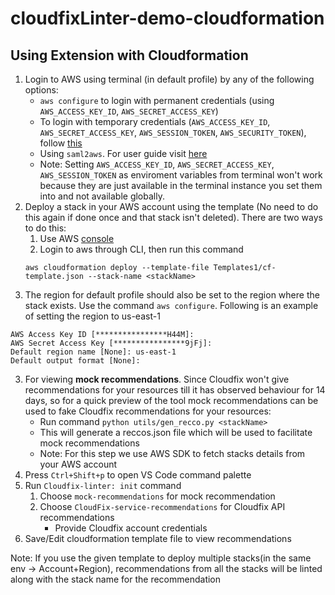 # cloudfixLinter-demo-cloudformation

## Using Extension with Cloudformation
 1. Login to AWS using terminal (in default profile) by any of the following options:
    - `aws configure` to login with permanent credentials (using `AWS_ACCESS_KEY_ID`, `AWS_SECRET_ACCESS_KEY`)
    - To login with temporary credentials (`AWS_ACCESS_KEY_ID`, `AWS_SECRET_ACCESS_KEY`, `AWS_SESSION_TOKEN`, `AWS_SECURITY_TOKEN`), follow [this](https://docs.aws.amazon.com/IAM/latest/UserGuide/id_credentials_temp_use-resources.html#using-temp-creds-sdk-cli)
    - Using `saml2aws`. For user guide visit [here](https://docs.aws.amazon.com/IAM/latest/UserGuide/id_credentials_temp_use-resources.html#using-temp-creds-sdk-cli)
    - Note: Setting `AWS_ACCESS_KEY_ID`, `AWS_SECRET_ACCESS_KEY`, `AWS_SESSION_TOKEN` as enviroment variables from terminal won't work because they are just available in the terminal instance you set them into and not available globally.
 2. Deploy a stack in your AWS account using the template (No need to do this again if done once and that stack isn't deleted). There are two ways to do this:
    1. Use AWS [console](https://us-east-1.console.aws.amazon.com/cloudformation/home?region=us-east-1#/stacks)
    2. Login to aws through CLI, then run this command
    ```
    aws cloudformation deploy --template-file Templates1/cf-template.json --stack-name <stackName>
    ```
 3. The region for default profile should also be set to the region where the stack exists. Use the command `aws configure`. Following is an example of setting the region to us-east-1
 ```
 AWS Access Key ID [****************H44M]: 
 AWS Secret Access Key [****************9jFj]: 
 Default region name [None]: us-east-1
 Default output format [None]:
 ```
 3. For viewing **mock recommendations**. Since Cloudfix won't give recommendations for your resources till it has observed behaviour for 14 days, so for a quick preview of the tool mock recommendations can be used to fake Cloudfix recommendations for your resources:
    - Run command `python utils/gen_recco.py <stackName>` 
    - This will generate a reccos.json file which will be used to facilitate mock recommendations
    - Note: For this step we use AWS SDK to fetch stacks details from your AWS account
 4. Press `Ctrl+Shift+p` to open VS Code command palette
 5. Run `Cloudfix-linter: init` command
    1. Choose `mock-recommendations` for mock recommendation
    2. Choose `CloudFix-service-recommendations` for Cloudfix API recommendations
       - Provide Cloudfix account credentials
 6. Save/Edit cloudformation template file to view recommendations

Note: If you use the given template to deploy multiple stacks(in the same env -> Account+Region), recommendations from all the stacks will be linted along with the stack name for the recommendation